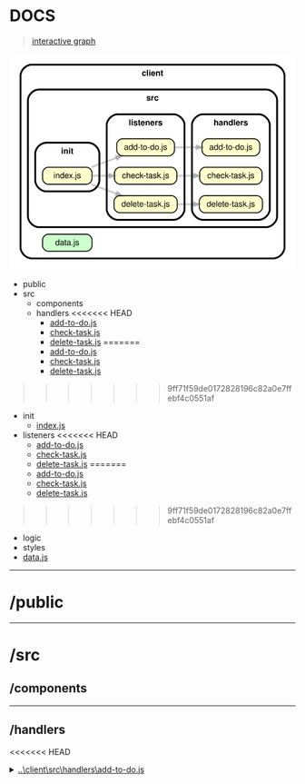 <!-- BEGIN TITLE -->

# DOCS

<!-- END TITLE -->

<!-- BEGIN TREE -->

> [interactive graph](./dependency-graph.html)

![dependency graph](./dependency-graph.svg)

<!-- END TREE -->

<!-- BEGIN TOC -->

- public
- src
  - components
  - handlers
<<<<<<< HEAD
    - [add-to-do.js](#\client\src\handlers\add-to-dojs)
    - [check-task.js](#\client\src\handlers\check-taskjs)
    - [delete-task.js](#\client\src\handlers\delete-taskjs)
=======
    - [add-to-do.js](#clientsrchandlersadd-to-dojs)
    - [check-task.js](#clientsrchandlerscheck-taskjs)
    - [delete-task.js](#clientsrchandlersdelete-taskjs)
>>>>>>> 9ff71f59de0172828196c82a0e7ffebf4c0551af
  - init
    - [index.js](#\client\src\init\indexjs)
  - listeners
<<<<<<< HEAD
    - [add-to-do.js](#\client\src\listeners\add-to-dojs)
    - [check-task.js](#\client\src\listeners\check-taskjs)
    - [delete-task.js](#\client\src\listeners\delete-taskjs)
=======
    - [add-to-do.js](#clientsrclistenersadd-to-dojs)
    - [check-task.js](#clientsrclistenerscheck-taskjs)
    - [delete-task.js](#clientsrclistenersdelete-taskjs)
>>>>>>> 9ff71f59de0172828196c82a0e7ffebf4c0551af
  - logic
- styles
- [data.js](#\client\datajs)

---

<!-- END TOC -->

<!-- BEGIN DOCS -->

# /public

---

# /src

## /components

---

## /handlers

<<<<<<< HEAD
<details><summary><a href="../..\client\src\handlers\add-to-do.js" id="\client\src\handlers\add-to-dojs">..\client\src\handlers\add-to-do.js</a></summary>
=======
<details><summary><a href="../../client/src/handlers/add-to-do.js" id="clientsrchandlersadd-to-dojs">../client/src/handlers/add-to-do.js</a></summary>
>>>>>>> 9ff71f59de0172828196c82a0e7ffebf4c0551af

<a name="addTodo"></a>

## addTodo

Entry point for users adding a task to the list.
It is called each time the user clicks the "add" icon button.

| Param | Type               | Description                                          |
| ----- | ------------------ | ---------------------------------------------------- |
| event | <code>Event</code> | The event triggered when the user clicks the button. |

</details>

<<<<<<< HEAD
<details><summary><a href="../..\client\src\handlers\check-task.js" id="\client\src\handlers\check-taskjs">..\client\src\handlers\check-task.js</a></summary>
=======
<details><summary><a href="../../client/src/handlers/check-task.js" id="clientsrchandlerscheck-taskjs">../client/src/handlers/check-task.js</a></summary>
>>>>>>> 9ff71f59de0172828196c82a0e7ffebf4c0551af

<a name="checkTask"></a>

## checkTask

Entry point for users marking tasks as complete.
It is called each time the user clicks the "check" icon button.

| Param | Type               | Description                                          |
| ----- | ------------------ | ---------------------------------------------------- |
| event | <code>Event</code> | The event triggered when the user clicks the button. |

</details>

<<<<<<< HEAD
<details><summary><a href="../..\client\src\handlers\delete-task.js" id="\client\src\handlers\delete-taskjs">..\client\src\handlers\delete-task.js</a></summary>

<a name="deleteTask"></a>

## deleteTask

Entry point for users deleting tasks.
=======
<details><summary><a href="../../client/src/handlers/delete-task.js" id="clientsrchandlersdelete-taskjs">../client/src/handlers/delete-task.js</a></summary>

<a name="deleteCheck"></a>

## deleteCheck

Entry point for users deleting tasks as complete.
>>>>>>> 9ff71f59de0172828196c82a0e7ffebf4c0551af
It is called each time the user clicks "delete" icon button.

| Param | Type               | Description                                          |
| ----- | ------------------ | ---------------------------------------------------- |
| event | <code>Event</code> | The event triggered when the user clicks the button. |

</details>

---

## /init

<details><summary><a href="../..\client\src\init\index.js" id="\client\src\init\indexjs">..\client\src\init\index.js</a></summary>

</details>

---

## /listeners

<<<<<<< HEAD
<details><summary><a href="../..\client\src\listeners\add-to-do.js" id="\client\src\listeners\add-to-dojs">..\client\src\listeners\add-to-do.js</a></summary>

</details>

<details><summary><a href="../..\client\src\listeners\check-task.js" id="\client\src\listeners\check-taskjs">..\client\src\listeners\check-task.js</a></summary>

</details>

<details><summary><a href="../..\client\src\listeners\delete-task.js" id="\client\src\listeners\delete-taskjs">..\client\src\listeners\delete-task.js</a></summary>
=======
<details><summary><a href="../../client/src/listeners/add-to-do.js" id="clientsrclistenersadd-to-dojs">../client/src/listeners/add-to-do.js</a></summary>

</details>

<details><summary><a href="../../client/src/listeners/check-task.js" id="clientsrclistenerscheck-taskjs">../client/src/listeners/check-task.js</a></summary>

</details>

<details><summary><a href="../../client/src/listeners/delete-task.js" id="clientsrclistenersdelete-taskjs">../client/src/listeners/delete-task.js</a></summary>
>>>>>>> 9ff71f59de0172828196c82a0e7ffebf4c0551af

</details>

---

## /logic

---

---

# /styles

---

<details><summary><a href="../..\client\data.js" id="\client\datajs">..\client\data.js</a></summary>

</details>

<!-- END DOCS -->
